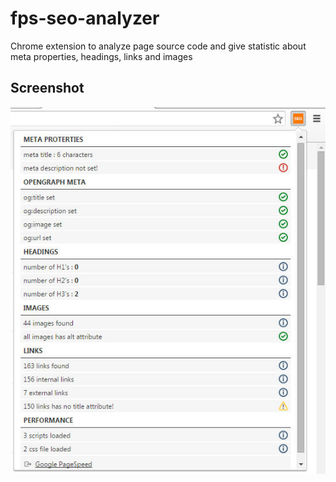 # fps-seo-analyzer

Chrome extension to analyze page source code and give statistic about meta properties, headings, links and images

## Screenshot
![ScreenShot](screenshot.jpg)
